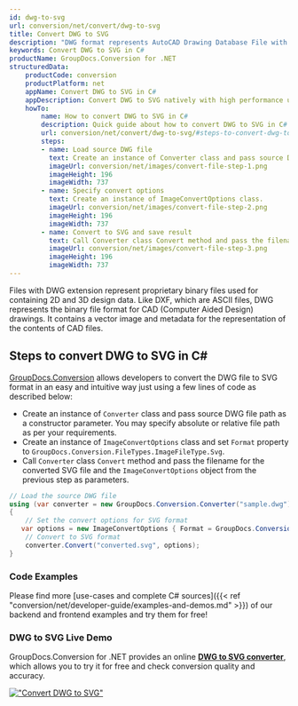 ```yaml
---
id: dwg-to-svg
url: conversion/net/convert/dwg-to-svg
title: Convert DWG to SVG
description: "DWG format represents AutoCAD Drawing Database File with .dwg extension. Learn how to convert DWG to SVG file programmatically in C# language using GroupDocs.Conversion for .NET library."
keywords: Convert DWG to SVG in C#
productName: GroupDocs.Conversion for .NET
structuredData:
    productCode: conversion
    productPlatform: net
    appName: Convert DWG to SVG in C#
    appDescription: Convert DWG to SVG natively with high performance using C# language and server side GroupDocs.Conversion for .NET APIs, without the use of any software like Microsoft or Open Office.
    howTo:
        name: How to convert DWG to SVG in C# 
        description: Quick guide about how to convert DWG to SVG in C# with high performance and accuracy.
        url: conversion/net/convert/dwg-to-svg/#steps-to-convert-dwg-to-svg-in-c
        steps:
        - name: Load source DWG file 
          text: Create an instance of Converter class and pass source DWG file path as a constructor parameter. You may specify absolute or relative file path as per your requirements. 
          imageUrl: conversion/net/images/convert-file-step-1.png
          imageHeight: 196
          imageWidth: 737
        - name: Specify convert options 
          text: Create an instance of ImageConvertOptions class.
          imageUrl: conversion/net/images/convert-file-step-2.png
          imageHeight: 196
          imageWidth: 737
        - name: Convert to SVG and save result 
          text: Call Converter class Convert method and pass the filename for the converted HTML file and the ImageConvertOptions object from the previous step as parameters.
          imageUrl: conversion/net/images/convert-file-step-3.png
          imageHeight: 196
          imageWidth: 737
---
```


Files with DWG extension represent proprietary binary files used for containing 2D and 3D design data. Like DXF, which are ASCII files, DWG represents the binary file format for CAD (Computer Aided Design) drawings. It contains a vector image and metadata for the representation of the contents of CAD files.

## Steps to convert DWG to SVG in C#

[GroupDocs.Conversion](https://products.groupdocs.com/conversion/net) allows developers to convert the DWG file to SVG format in an easy and intuitive way just using a few lines of code as described below:

* Create an instance of `Converter` class and pass source DWG file path as a constructor parameter. You may specify absolute or relative file path as per your requirements. 
* Create an instance of `ImageConvertOptions` class and set `Format` property to `GroupDocs.Conversion.FileTypes.ImageFileType.Svg`.
* Call `Converter` class `Convert` method and pass the filename for the converted SVG file and the `ImageConvertOptions` object from the previous step as parameters.

```csharp
// Load the source DWG file
using (var converter = new GroupDocs.Conversion.Converter("sample.dwg"))
{
    // Set the convert options for SVG format
   var options = new ImageConvertOptions { Format = GroupDocs.Conversion.FileTypes.ImageFileType.Svg };
    // Convert to SVG format
    converter.Convert("converted.svg", options);
}
```

### Code Examples

Please find more [use-cases and complete C# sources]({{< ref "conversion/net/developer-guide/examples-and-demos.md" >}}) of our backend and frontend examples and try them for free!

### DWG to SVG Live Demo

GroupDocs.Conversion for .NET provides an online [**DWG to SVG converter**](https://products.groupdocs.app/conversion/dwg-to-svg), which allows you to try it for free and check conversion quality and accuracy.

[!["Convert DWG to SVG"](conversion/net/images/convert-to-svg/convert-dwg-to-svg.png)](https://products.groupdocs.app/conversion/dwg-to-svg)